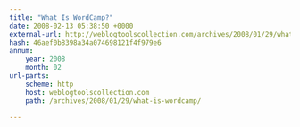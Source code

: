 ```yaml
---
title: "What Is WordCamp?"
date: 2008-02-13 05:38:50 +0000
external-url: http://weblogtoolscollection.com/archives/2008/01/29/what-is-wordcamp/
hash: 46aef0b8398a34a074698121f4f979e6
annum:
    year: 2008
    month: 02
url-parts:
    scheme: http
    host: weblogtoolscollection.com
    path: /archives/2008/01/29/what-is-wordcamp/

---
```



